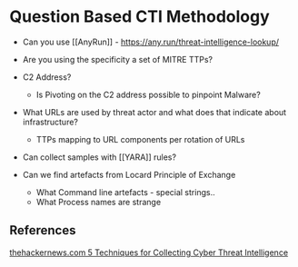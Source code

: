 # Question Based CTI Methodology



- Can you use [[AnyRun]] - https://any.run/threat-intelligence-lookup/
- Are you using the specificity a set of MITRE TTPs?
- C2 Address?
	- Is Pivoting on the C2 address possible to pinpoint Malware?
- What URLs are used by threat actor and what does that indicate about infrastructure?
	- TTPs mapping to URL components per rotation of URLs
 - Can collect samples with [[YARA]] rules?

- Can we find artefacts from Locard Principle of Exchange 
	- What Command line artefacts - special strings.. 
	- What Process names are strange

## References

[thehackernews.com 5 Techniques for Collecting Cyber Threat Intelligence](https://thehackernews.com/2024/10/5-techniques-for-collecting-cyber.html)